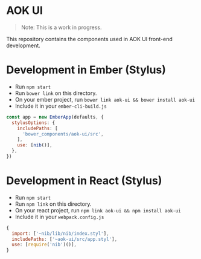 AOK UI
======

> Note: This is a work in progress.

This repository contains the components used in AOK UI front-end development.

Development in Ember (Stylus)
=============================

- Run `npm start`
- Run `bower link` on this directory.
- On your ember project, run `bower link aok-ui && bower install aok-ui`
- Include it in your `ember-cli-build.js`

```js
const app = new EmberApp(defaults, {
  stylusOptions: {
    includePaths: [
      'bower_components/aok-ui/src',
    ],
    use: [nib()],
  },
})
```

Development in React (Stylus)
=============================

- Run `npm start`
- Run `npm link` on this directory.
- On your react project, run `npm link aok-ui && npm install aok-ui`
- Include it in your `webpack.config.js`

```js
{
  import: ['~nib/lib/nib/index.styl'],
  includePaths: ['~aok-ui/src/app.styl'],
  use: [require('nib')()],
}
```
